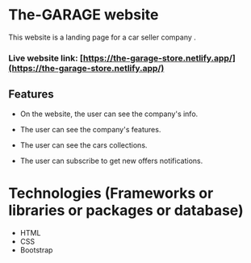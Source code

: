 # The-GARAGE website

This website is a landing page for a car seller company .


### Live website link: [https://the-garage-store.netlify.app/](https://the-garage-store.netlify.app/)



## Features

* On the website, the user can see the company's info.

* The  user can see the company's features.

* The user can see the cars collections.

* The user can subscribe to get new offers notifications.


# Technologies (Frameworks or libraries or packages or database)

* HTML
* CSS
* Bootstrap




